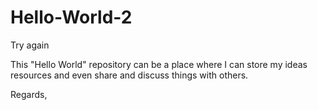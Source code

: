 # Hello-World-2
Try again

This "Hello World" repository can be a place where I can store my ideas
resources and even share and discuss things with others.

Regards,
